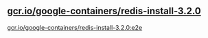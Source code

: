 
[gcr.io/google-containers/redis-install-3.2.0](https://hub.docker.com/r/anjia0532/google-containers.redis-install-3.2.0/tags/)
-----


[gcr.io/google-containers/redis-install-3.2.0:e2e](https://hub.docker.com/r/anjia0532/google-containers.redis-install-3.2.0/tags/)



